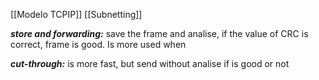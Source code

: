 [[Modelo TCPIP]]
[[Subnetting]]

___store and forwarding:___ save the frame and analise, if the value of CRC is correct, frame is good. Is more used when 

___cut-through:___ is more fast, but send without analise if is good or not

